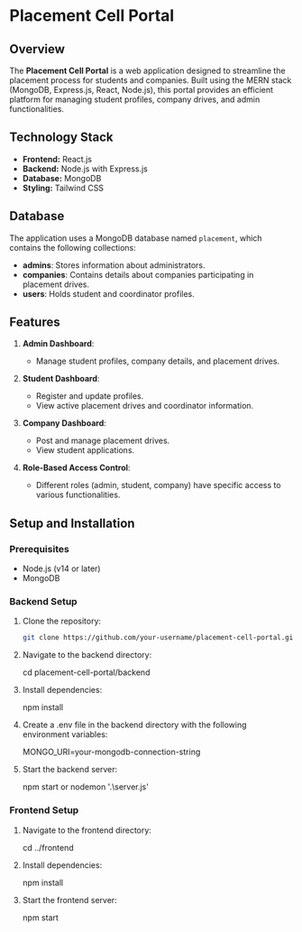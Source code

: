 # Placement Cell Portal

## Overview

The **Placement Cell Portal** is a web application designed to streamline the placement process for students and companies. Built using the MERN stack (MongoDB, Express.js, React, Node.js), this portal provides an efficient platform for managing student profiles, company drives, and admin functionalities.

## Technology Stack

- **Frontend:** React.js
- **Backend:** Node.js with Express.js
- **Database:** MongoDB
- **Styling:** Tailwind CSS

## Database

The application uses a MongoDB database named `placement`, which contains the following collections:

- **admins**: Stores information about administrators.
- **companies**: Contains details about companies participating in placement drives.
- **users**: Holds student and coordinator profiles.

## Features

1. **Admin Dashboard**:
   - Manage student profiles, company details, and placement drives.
   
2. **Student Dashboard**:
   - Register and update profiles.
   - View active placement drives and coordinator information.
   
3. **Company Dashboard**:
   - Post and manage placement drives.
   - View student applications.

4. **Role-Based Access Control**:
   - Different roles (admin, student, company) have specific access to various functionalities.

## Setup and Installation

### Prerequisites

- Node.js (v14 or later)
- MongoDB

### Backend Setup

1. Clone the repository:
   ```bash
   git clone https://github.com/your-username/placement-cell-portal.git

2. Navigate to the backend directory:
   
   cd placement-cell-portal/backend
3. Install dependencies:

   npm install

4. Create a .env file in the backend directory with the following environment variables:

   MONGO_URI=your-mongodb-connection-string

5. Start the backend server:

   npm start or nodemon '.\server.js'


### Frontend Setup

1. Navigate to the frontend directory:

   cd ../frontend

2. Install dependencies:

   npm install


3. Start the frontend server:

   npm start

